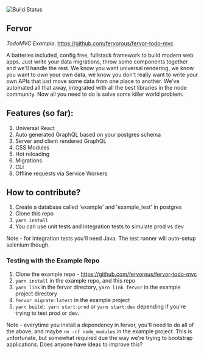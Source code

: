 ![Build Status](https://circleci.com/gh/fervorous/fervor.svg?style=shield)

Fervor
----

*TodoMVC Example*: https://github.com/fervorous/fervor-todo-mvc

A batteries included, config free, fullstack framework to build modern web apps. Just write your data migrations, throw some components together and we'll handle the rest. We know you want universal rendering, we know you want to *own* your own data, we know you don't really want to write your own APIs that just move some data from one place to another. We've automated all that away, integrated with all the best libraries in the node community. Now all you need to do is solve some killer world problem.

Features (so far):
----

1. Universal React
2. Auto generated GraphQL based on your postgres schema
3. Server and client rendered GraphQL
4. CSS Modules
5. Hot reloading
6. Migrations
7. CLI
8. Offline requests via Service Workers

How to contribute?
---

1. Create a database called 'example' and 'example_test' in postgres
2. Clone this repo
3. `yarn install`
4. You can use unit tests and integration tests to simulate prod vs dev

Note - for integration tests you'll need Java. The test runner will auto-setup selenium though.

### Testing with the Example Repo

1. Clone the example repo - https://github.com/fervorous/fervor-todo-mvc
2. `yarn install` in the example repo, and this repo
3. `yarn link` in the fervor directory, `yarn link fervor` in the example project directory
4. `fervor migrate:latest` in the example project
5. `yarn build; yarn start:prod` or `yarn start:dev` depending if you're trying to test prod or dev.

Note - everytime you install a dependency in fervor, you'll need to do all of the above, and maybe `rm -rf node_modules` in the example project. This is unfortunate, but somewhat required due the way we're trying to bootstrap applications. Does anyone have ideas to improve this?
